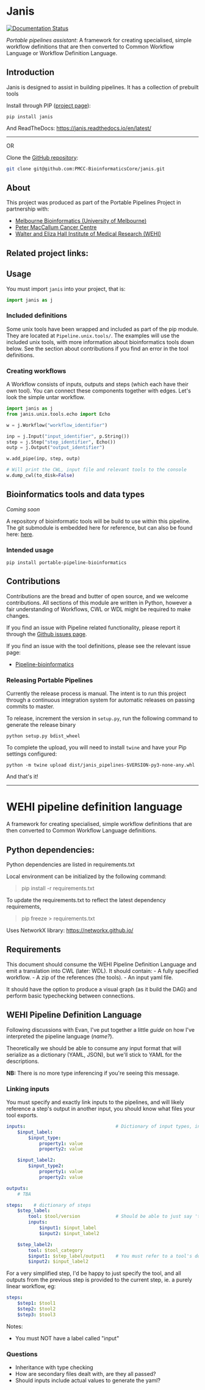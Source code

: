# Janis

[![Documentation Status](https://readthedocs.org/projects/janis/badge/?version=latest)](https://janis.readthedocs.io/en/latest/?badge=latest)

_Portable pipelines assistant_: A framework for creating specialised, simple workflow definitions that are then converted to Common Workflow Language or Workflow Definition Language.


## Introduction

Janis is designed to assist in building pipelines. It has a collection of prebuilt tools

Install through PIP ([project page](https://pypi.org/project/janis/)):
```
pip install janis
```

And ReadTheDocs: https://janis.readthedocs.io/en/latest/
___
OR

Clone the [GitHub repository](https://github.com/PMCC-BioinformaticsCore/janis):
```bash
git clone git@github.com:PMCC-BioinformaticsCore/janis.git
```


## About

This project was produced as part of the Portable Pipelines Project in partnership with:
- [Melbourne Bioinformatics (University of Melbourne) ](https://www.melbournebioinformatics.org.au/)
- [Peter MacCallum Cancer Centre](https://www.petermac.org/)
- [Walter and Eliza Hall Institute of Medical Research (WEHI) ](https://www.wehi.edu.au/)

Related project links:
- 

## Usage

You must import `janis` into your project, that is:
```python
import janis as j
``` 

### Included definitions

Some unix tools have been wrapped and included as part of the pip module. They are located at `Pipeline.unix.tools/`.
The examples will use the included unix tools, with more information about bioinformatics tools down below. 
See the section about contributions if you find an error in the tool definitions.

### Creating workflows

A Workflow consists of inputs, outputs and steps (which each have their own tool).
You can connect these components together with edges. Let's look the simple untar workflow.

```python
import janis as j
from janis.unix.tools.echo import Echo 

w = j.Workflow("workflow_identifier")

inp = j.Input("input_identifier", p.String())
step = j.Step("step_identifier", Echo())
outp = j.Output("output_identifier")

w.add_pipe(inp, step, outp)

# Will print the CWL, input file and relevant tools to the console
w.dump_cwl(to_disk=False)
```


## Bioinformatics tools and data types

_Coming soon_

A repository of bioinformatic tools will be build to use within this pipeline. 
The git submodule is embedded here for reference, but can also be found here: [here](https://github.com/PMCC-BioinformaticsCore/pipelines-bioinformatics).

### Intended usage

```
pip install portable-pipeline-bioinformatics
```


## Contributions

Contributions are the bread and butter of open source, and we welcome contributions. 
All sections of this module are written in Python, however a fair understanding of Workflows, CWL or WDL 
might be required to make changes.

If you find an issue with Pipeline related functionality, please report it through the 
[Github issues page](https://github.com/PMCC-BioinformaticsCore/janis/issues).

If you find an issue with the tool definitions, please see the relevant issue page:
- [Pipeline-bioinformatics](https://github.com/PMCC-BioinformaticsCore/pipelines-bioinformatics/issues)


### Releasing Portable Pipelines

Currently the release process is manual. The intent is to run this project through a continuous integration 
system for automatic releases on passing commits to master.

To release, increment the version in `setup.py`, run the following command to generate the release binary
```
python setup.py bdist_wheel
```

To complete the upload, you will need to install `twine` and have your Pip settings configured:

```
python -m twine upload dist/janis_pipelines-$VERSION-py3-none-any.whl
``` 

And that's it!


__________



# WEHI pipeline definition language
A framework for creating specialised, simple workflow definitions that are then converted to Common Workflow Language definitions.

## Python dependencies:

Python dependencies are listed in requirements.txt

Local environment can be initialized by the following command:

>pip install -r requirements.txt

To update the requirements.txt to reflect the latest dependency requirements,

>pip freeze > requirements.txt


Uses NetworkX library: https://networkx.github.io/

## Requirements

This document should consume the WEHI Pipeline Definition Language and emit a translation into CWL (later: WDL). It should contain:
    - A fully specified workflow.
    - A zip of the references (the tools).
    - An input yaml file.

It should have the option to produce a visual graph (as it build the DAG) and perform basic typechecking between connections.

## WEHI Pipeline Definition Language
Following discussions with Evan, I've put together a little _guide_ on how I've interpreted the pipeline language (_name?_).

Theoretically we should be able to consume any input format that will serialize as a dictionary (YAML, JSON), but we'll stick to YAML for the descriptions.

**NB:** There is no more type inferencing if you're seeing this message.

### Linking inputs
You must specify and exactly link inputs to the pipelines, and will likely reference a step's output in another input, you should know what files your tool exports.


```yaml
inputs:                                 # Dictionary of input types, input_labels must be unique
    $input_label:
        $input_type:
            property1: value
            property2: value

    $input_label2:
        $input_type2:
            property1: value
            property2: value

outputs:
    # TBA

steps:    # dictionary of steps
    $step_label:
        tool: $tool/version             # Should be able to just say 'tool' or 'toolCategory' as well
        inputs:
            $input1: $input_label
            $input2: $input_label2

    $step_label2:
        tool: $tool_category
        $input1: $step_label/output1    # You must refer to a tool's documentation to find out the types it exports
        $input2: $input_label2
```

For a very simplified step, I'd be happy to just specify the tool, and all outputs from the previous step is provided to the current step, ie. a purely linear workflow, eg:
```yaml
steps:
    $step1: $tool1
    $step2: $tool2
    $step3: $tool3
```

Notes:
- You must NOT have a label called "input"

### Questions

- Inheritance with type checking
- How are secondary files dealt with, are they all passed?
- Should inputs include actual values to generate the yaml?